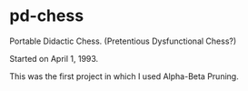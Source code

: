# pd-chess
Portable Didactic Chess.  (Pretentious Dysfunctional Chess?)

Started on April 1, 1993.

This was the first project in which I used Alpha-Beta Pruning.
